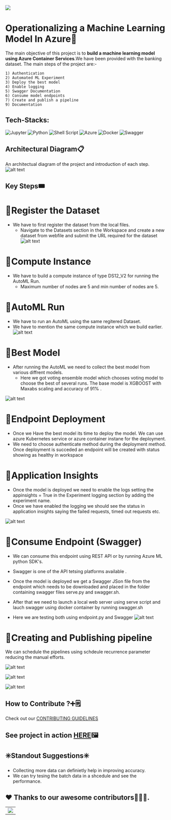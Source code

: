 ![](assets/banner.gif)
# Operationalizing a Machine Learning Model In Azure:rocket:

The main objective of this project is to <strong>build a machine learning model using Azure Container Services</strong>.We have been provided with the banking dataset.
The main steps of the project are:-

    1) Authentication
    2) Automated ML Experiment
    3) Deploy the best model
    4) Enable logging
    5) Swagger Documentation
    6) Consume model endpoints
    7) Create and publish a pipeline
    9) Documentation

## Tech-Stacks:
<img alt="Jupyter" src="https://img.shields.io/badge/Jupyter%20-%23F37626.svg?&style=for-the-badge&logo=Jupyter&logoColor=white" /> <img alt="Python" src="https://img.shields.io/badge/python%20-%2314354C.svg?&style=for-the-badge&logo=python&logoColor=white"/> <img alt="Shell Script" src="https://img.shields.io/badge/shell%20-%23121011.svg?&style=for-the-badge&logo=gnu-bash&logoColor=white"/>  <img alt="Azure" src="https://img.shields.io/badge/azure%20-%230072C6.svg?&style=for-the-badge&logo=azure-devops&logoColor=white"/>  <img alt="Docker" src="https://img.shields.io/badge/docker%20-%230db7ed.svg?&style=for-the-badge&logo=docker&logoColor=white"/> <img alt="Swagger" src="https://img.shields.io/badge/Swaggeer%20-%23107C10.svg?&style=for-the-badge&logo=Swagger&logoColor=white"/>

## Architectural Diagram:clipboard:
An architectual diagram of the project and introduction of each step.
![alt text](https://github.com/vaibhavirohilla741/Operationalizing-ML/blob/main/Screenshots/flowchart.png "Logo Title Text 1")

## Key Steps:tickets:
   # :pushpin:Register the Dataset
   - We have to first register the dataset from the local files.
        - Navigate to the Datasets section in the Workspace and create a new dataset from webfile and submit the URL required for the dataset
   ![alt text](https://github.com/vaibhavirohilla741/Operationalizing-ML/blob/main/Screenshots/Dataset.png "Logo Title Text 1")<br>
   
   
   # :pushpin:Compute Instance 
   - We have to build a compute instance of type DS12_V2 for running the AutoML Run. 
     - Maximum number of nodes are 5 and min number of nodes are 5.
        
        
   # :pushpin:AutoML Run<br>
    
   - We have to run an AutoML using the same regitered Dataset.
   - We have to mention the same compute instance which we build earlier.
   ![alt text](https://github.com/vaibhavirohilla741/Operationalizing-ML/blob/main/Screenshots/AutoML%20RUN.png "Logo Title Text 1")
    
    
   # :pushpin:Best Model
   - After running the AutoML we need to collect the best model from various diffrent models.<br>
        - Here we got voting ensemble model which chooses voting model to choose the best of several runs. The base model is XGBOOST with Maxabs scaling and accuracy of 91%                               .
        
   ![alt text](https://github.com/vaibhavirohilla741/Operationalizing-ML/blob/main/Screenshots/Best%20Model.png "Logo Title Text 1")
   
   # :pushpin:Endpoint Deployment
   
   - Once we Have the best model its time to deploy the model. We can use azure Kubernetes service or azure container instane for the deployment.
   - We need to choose authenticate method during the deployment method. Once deployment is succeded an endpoint will be created with status showing as healthy in workspace
    
   # :pushpin:Application Insights
   
  - Once the model is deployed we need to enable the logs setting the appinsights = True in the Experiment logging section by adding the experiment name.
  - Once we have enabled the logging we should see the status in application insights saying the failed requests, timed out requests etc.
   
   ![alt text](https://github.com/vaibhavirohilla741/Operationalizing-ML/blob/main/Screenshots/Deploy.png "Logo Title Text 1")
   
  # :pushpin:Consume Endpoint (Swagger)
   - We can consume this endpoint using REST API or by running Azure ML python SDK's. 
   - Swagger is one of the API tetsing platforms available . 
   - Once the model is deployed we get a Swagger JSon file from the endpoint which needs to be downloaded and placed in the folder containing swagger files serve.py and swagger.sh.
  - After that we need to launch a local web server using serve script and lauch swagger using docker container by running swagger.sh
  
  - Here we are testing both using endpoint.py and Swagger
 ![alt text](https://github.com/vaibhavirohilla741/Operationalizing-ML/blob/main/Screenshots/Swagger.png "Logo Title Text 1")
  
  
  # :pushpin:Creating and Publishing pipeline 
  We can schedule the pipelines using schdeule recurrence parameter reducing the manual efforts.
  
  ![alt text](https://github.com/vaibhavirohilla741/Operationalizing-ML/blob/main/Screenshots/Pipeline%20in%20azure.png "Logo Title Text 1")
  
![alt text](https://github.com/vaibhavirohilla741/Operationalizing-ML/blob/main/Screenshots/Pipeline%20details.png "Logo Title Text 1")
  
![alt text](https://github.com/vaibhavirohilla741/Operationalizing-ML/blob/main/Screenshots/Run%20Complete.png "Logo Title Text 1")
  
## How to Contribute ?:heavy_plus_sign::spiral_notepad:
Check out our <a href="https://github.com/vaibhavirohilla741/Operationalizing-ML/blob/main/CONTRIBUTING.md">CONTRIBUTING GUIDELINES</a>
        
## See project in action <a href="https://youtu.be/GXZqAYFzaJ8">HERE<a>:framed_picture:

## :eight_spoked_asterisk:Standout Suggestions:eight_spoked_asterisk:
* Collecting more data can definietly help in improving accuracy.
* We can try tesing the batch data in a shcedule and see the performance.

## ❤️ Thanks to our awesome contributors:technologist:✨.
<table>
  <tr>
    <td>
        <a href="https://github.com/vaibhavirohilla741/Operationalizing-ML/graphs/contributors">
            <img src="https://contrib.rocks/image?repo=vaibhavirohilla741/Operationalizing-ML" />
        </a>
    </td>
   </tr>
</table>
